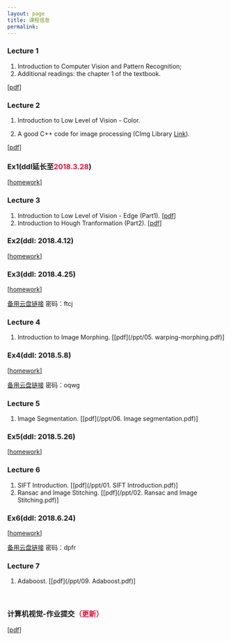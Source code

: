 ```yaml
---
layout: page
title: 课程信息
permalink: 
---
```


### Lecture 1

1. Introduction to Computer Vision and Pattern Recognition;
2. Additional readings: the chapter 1 of the textbook.

[[pdf](/ppt/01.pdf)]

### Lecture 2

1. Introduction to Low Level of Vision - Color.

2. A good C++ code for image processing (CImg Library [Link](/ppt/CImg相关资料.zip)).

[[pdf](/ppt/02.pdf)]

### Ex1(ddl延长至<font color="#DC143C">2018.3.28</font>)

[[homework](/homework/Ex1.zip)] 

### Lecture 3

1. Introduction to Low Level of Vision - Edge (Part1). [[pdf](/ppt/3_Edge_Part1.pdf)]
2. Introduction to Hough Tranformation (Part2). [[pdf](/ppt/3_Edge_Part2.pdf)]

### Ex2(ddl: 2018.4.12)

[[homework](/homework/Ex2.zip)]

### Ex3(ddl: 2018.4.25)

[[homework](/homework/Ex3.zip)]

[备用云盘链接](https://pan.baidu.com/s/1hCwfU7F7r-_z4ywJdkQSzQ)  密码：ftcj

### Lecture 4

1. Introduction to Image Morphing. [[pdf](/ppt/05. warping-morphing.pdf)]

### Ex4(ddl: 2018.5.8)

[[homework](/homework/Ex4.zip)]

[备用云盘链接](https://pan.baidu.com/s/1VKr09WQzSz4Pw6mI5zw-Pw)  密码：oqwg

### Lecture 5

1. Image Segmentation. [[pdf](/ppt/06. Image segmentation.pdf)]

### Ex5(ddl: 2018.5.26)

[[homework](/homework/Ex5.docx)]

### Lecture 6

1. SIFT Introduction. [[pdf](/ppt/01. SIFT Introduction.pdf)]
2. Ransac and Image Stitching. [[pdf](/ppt/02. Ransac and Image Stitching.pdf)]

### Ex6(ddl: 2018.6.24)

[[homework](/homework/Ex6.zip)]

[备用云盘链接](https://pan.baidu.com/s/1SZzTgXk8mUvHlQfF0-RRUg)  密码：dpfr

### Lecture 7

1. Adaboost. [[pdf](/ppt/09. Adaboost.pdf)]

<br>

### 计算机视觉-作业提交<font color="#DC143C">（更新）</font>


[[pdf](/homework/计算机视觉考核作业要求.pdf)]



